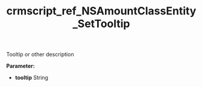 ﻿---
title: crmscript_ref_NSAmountClassEntity_SetTooltip
description: NSAmountClassEntity.SetTooltip(String tooltip)
intellisense: NSAmountClassEntity.SetTooltip
keywords: NSAmountClassEntity, GetTooltip
so.topic: reference
---

Tooltip or other description

**Parameter:** 
 - **tooltip** String

